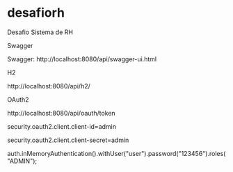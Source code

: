 # desafiorh
Desafio Sistema de RH

Swagger

Swagger: http://localhost:8080/api/swagger-ui.html

H2

http://localhost:8080/api/h2/

OAuth2

http://localhost:8080/api/oauth/token

security.oauth2.client.client-id=admin

security.oauth2.client.client-secret=admin

auth.inMemoryAuthentication().withUser("user").password("123456").roles("ADMIN");
